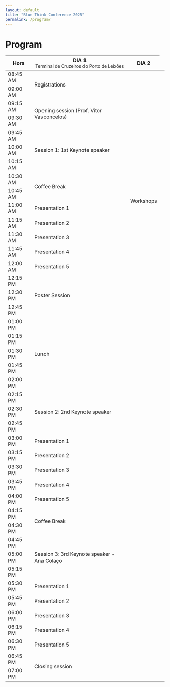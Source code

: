 ```yaml
---
layout: default
title: "Blue Think Conference 2025"
permalink: /program/
---
```


# Program
<body>
  <table class="schedule-table">
    <thead>
      <tr>
        <th>Hora</th>
        <th>DIA 1<br><span style="font-size:14px;font-weight:400;">Terminal de Cruzeiros do Porto de Leixões</span></th>
        <th>DIA 2</th>
      </tr>
    </thead>
    <tbody>
      <tr>
        <td>08:45 AM</td>
        <td rowspan=2>Registrations</td>
        <td></td>
      </tr>
      <tr>
        <td>09:00 AM</td>
      </tr>
      <tr>
        <td>09:15 AM</td>
        <td rowspan=2>Opening session (Prof. Vitor Vasconcelos)</td>
        <td  rowspan=14>Workshops</td>
      </tr>
      <tr>
        <td>09:30 AM</td>
      </tr>
      <tr>
        <td>09:45 AM</td>
        <td rowspan=3>Session 1: 1st Keynote speaker</td>
        <td></td>
      </tr>
      <tr>
        <td>10:00 AM</td>
      </tr>
      <tr>
        <td>10:15 AM</td>
      </tr>
      <tr>
        <td>10:30 AM</td>
        <td rowspan=2>Coffee Break</td>
      </tr>
      <tr>
        <td>10:45 AM</td>
      </tr>
      <tr>
        <td>11:00 AM</td>
        <td>Presentation 1</td>
      </tr>
      <tr>
        <td>11:15 AM</td>
        <td>Presentation 2</td>
      </tr>
      <tr>
        <td>11:30 AM</td>
        <td>Presentation 3</td>
      </tr>
      <tr>
        <td>11:45 AM</td>
        <td>Presentation 4</td>
      </tr>
      <tr>
        <td>12:00 AM</td>
        <td>Presentation 5</td>
      </tr>
      <tr>
        <td>12:15 PM</td>
        <td rowspan=3>Poster Session</td>
      </tr>
      <tr>
        <td>12:30 PM</td>
      </tr>
      <tr>
        <td>12:45 PM</td>
      </tr>
      <tr>
        <td>01:00 PM</td>
        <td rowspan=5>Lunch</td>
      </tr>
      <tr>
        <td>01:15 PM</td>
      </tr>
      <tr>
        <td>01:30 PM</td>
      </tr>
      <tr>
        <td>01:45 PM</td>
      </tr>
      <tr>
        <td>02:00 PM</td>
      </tr>
      <tr>
        <td>02:15 PM</td>
        <td rowspan=3>Session 2: 2nd Keynote speaker</td>
      </tr>
      <tr>
        <td>02:30 PM</td>
      </tr>
      <tr>
        <td>02:45 PM</td>
      </tr>
      <tr>
        <td>03:00 PM</td>
        <td>Presentation 1</td>
      </tr>
      <tr>
        <td>03:15 PM</td>
        <td>Presentation 2</td>
      </tr>
      <tr>
        <td>03:30 PM</td>
        <td>Presentation 3</td>
      </tr>
      <tr>
        <td>03:45 PM</td>
        <td>Presentation 4</td>
      </tr>
      <tr>
        <td>04:00 PM</td>
        <td>Presentation 5</td>
      </tr>
      <tr>
        <td>04:15 PM</td>
        <td rowspan=2>Coffee Break</td>
      </tr>
      <tr>
        <td>04:30 PM</td>
      </tr>
      <tr>
        <td>04:45 PM</td>
        <td rowspan=3>Session 3: 3rd Keynote speaker - Ana Colaço</td>
      </tr>
      <tr>
        <td>05:00 PM</td>
      </tr>
      <tr>
        <td>05:15 PM</td>
      </tr>
      <tr>
        <td>05:30 PM</td>
        <td>Presentation 1</td>
      </tr>
      <tr>
        <td>05:45 PM</td>
        <td>Presentation 2</td>
      </tr>
      <tr>
        <td>06:00 PM</td>
        <td>Presentation 3</td>
      </tr>
      <tr>
        <td>06:15 PM</td>
        <td>Presentation 4</td>
      </tr>
      <tr>
        <td>06:30 PM</td>
        <td>Presentation 5</td>
      </tr>
      <tr>
        <td>06:45 PM</td>
        <td rowspan=2>Closing session</td>
      </tr>
      <tr>
        <td>07:00 PM</td>
      </tr>
    </tbody>
  </table>
</body>
</html>
